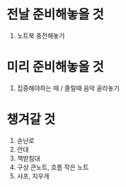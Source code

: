# 전날 준비해놓을 것
1. 노트북 충전해놓기
 
# 미리 준비해놓을 것
1. 집중해야하는 때 / 졸릴때 음악 골라놓기



# 챙겨갈 것
1. 손난로
2. 안대
3. 책받침대
4. 구상 큰노트, 흐름 작은 노트
5. 샤프, 지우개
